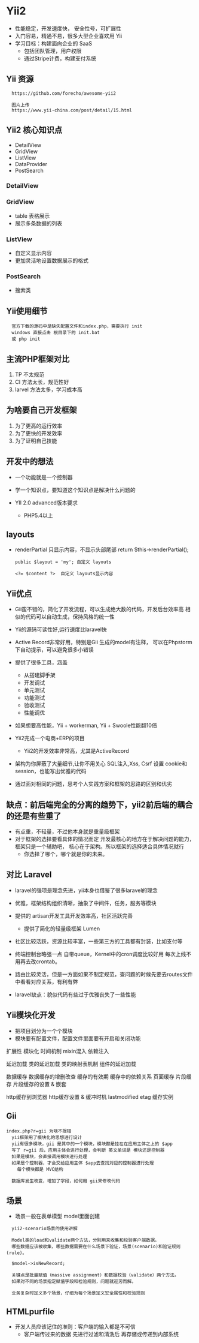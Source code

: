 # Yii2
* 性能稳定，开发速度快， 安全性号，可扩展性
* 入门容易，精通不易，很多大型企业喜欢用 Yii
* 学习目标：构建面向企业的 SaaS
  * 包括团队管理，用户权限
  * 通过Stripe计费，构建支付系统


## Yii 资源
```
  https://github.com/forecho/awesome-yii2

  图片上传
  https://www.yii-china.com/post/detail/15.html

```


## Yii2 核心知识点
* DetailView
* GridView
* ListView
* DataProvider
* PostSearch

### DetailView

### GridView
  * table 表格展示
  * 展示多条数据的列表

### ListView
  * 自定义显示内容
  * 更加灵活地设置数据展示的格式

### PostSearch
  * 搜索类



## Yii使用细节

```
  官方下载的源码中是缺失配置文件和index.php，需要执行 init
  windows 直接点击 根目录下的 init.bat
  或 php init
```


## 主流PHP框架对比
1. TP 不太规范
2. CI 方法太长，规范性好
3. larvel 方法太多，学习成本高


## 为啥要自己开发框架
1. 为了更高的运行效率
2. 为了更快的开发效率
3. 为了证明自己技能


## 开发中的想法
- 一个功能就是一个控制器
- 学一个知识点，要知道这个知识点是解决什么问题的

- YII 2.0 advanced版本要求
    + PHP5.4以上

## layouts
- renderPartial 只显示内容，不显示头部尾部
    return $this->renderPartial();
    
    ```
    public $layout = 'my'; 自定义 layouts
    
    <?= $content ?>  自定义 layouts显示内容
    ```



  
## Yii优点
* Gii蛮不错的，简化了开发流程，可以生成绝大数的代码，开发后台效率高
  相似的代码可以自动生成，保持风格的统一性
* Yii的源码可读性好,运行速度比laravel快
* Active Record非常好用，特别是Gii 生成的model有注释，
  可以在Phpstorm下自动提示，可以避免很多小错误
* 提供了很多工具，涵盖
  * 从搭建脚手架
  * 开发调试
  * 单元测试
  * 功能测试
  * 验收测试
  * 性能调优

* 如果想要高性能，Yii + workerman, Yii + Swoole性能翻10倍
* Yii2完成一个电商+ERP的项目
  * Yii2的开发效率非常高，尤其是ActiveRecord

* 架构为你屏蔽了大量细节,让你不用关心
  SQL注入,Xss, Csrf
  设置 cookie和session，也能写出优雅的代码

* 通过面对相同的问题，思考个人实践方案和框架的思路的区别和优劣

  

## 缺点：前后端完全的分离的趋势下，yii2前后端的耦合的还是有些重了
* 有点重，不轻量，不过他本身就是重量级框架
* 对于框架的选择要看具体的情况而定
  开发最核心的地方在于解决问题的能力，框架只是一个辅助吧，
  核心在于架构。所以框架的选择适合具体情况就行
    * 你选择了哪个，哪个就是你的未来。



## 对比 Laravel
* laravel的强项是理念先进，yii本身也借鉴了很多laravel的理念
* 优雅，框架结构组织清晰，抽象了中间件，任务，服务等模块
* 提供的 artisan开发工具开发效率高，社区活跃完善
  * 提供了简化的轻量级框架 Lumen
* 社区比较活跃，资源比较丰富，一些第三方的工具都有封装，比如支付等
* 终端控制台略强一点
  自带queue，Kernel中的cron调度比较好用
  每次上线不用再去改crontab。

* 路由比较灵活，但是一方面如果不制定规范，查问题的时候先要去routes文件中看看对应关系，有利有弊

* laravel缺点：貌似代码有些过于优雅丧失了一些性能



## Yii模块化开发
* 把项目划分为一个个模块
* 模块要有配置文件，配置文件里面要有开启和关闭功能

扩展性
  模块化
  时间机制
  mixin混入
  依赖注入

延迟加载
  类的延迟加载
  类的映射表机制
  组件的延迟加载

数据缓存
  数据缓存的增删改查
  缓存的有效期
  缓存中的依赖关系
页面缓存
片段缓存
  片段缓存的设置 & 嵌套

http缓存到浏览器
  http缓存设置 & 缓冲时机
  lastmodified
  etag
  缓存实例



## Gii
```
index.php?r=gii 为啥不报错
  yii框架用了模块化的思想进行设计
  yii有很多模块，gii 是其中的一个模块，模块都是挂在在应用主体之上的 $app
  写了 r=gii 后，应用主体会进行处理，会判断 英文单词是 模块还是控制器
  如果是模块，会直接调用模块进行处理
  如果是个控制器，才会交给应用主体 $app去查找对应的控制器进行处理
    每个模块都是 MVC结构

  数据库发生改变，增加了字段，如何用 gii来修改代码

```


## 场景
* 场景一般在表单模型 model里面创建 
```
  yii2-scenario场景的使用讲解

  Model类的load和validate两个方法，分别用来收集和校验客户端数据。
  哪些数据应该被收集，哪些数据需要在什么场景下验证，场景(scenario)和验证规则(rule)。

  $model->isNewRecord;

  关键点是批量赋值（massive assignment）和数据校验（validate）两个方法。
  如果对不同的场景指定赋值字段和检验规则，问题就迎刃而解。

  业务复杂时定义多个场景，仔细为每个场景定义安全属性和校验规则
```


## HTMLpurfile
* 开发人员应该记住的准则：客户端的输入都是不可信
  * 客户端传过来的数据 先进行过滤和清洗后 再存储或传递到内部系统



